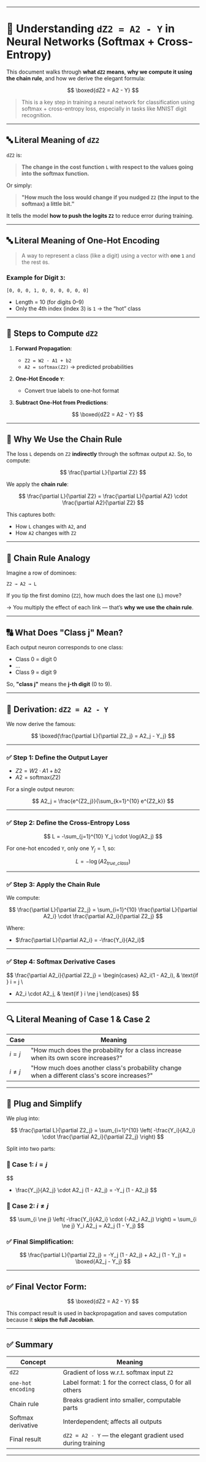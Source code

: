 
---

# 📘 Understanding `dZ2 = A2 - Y` in Neural Networks (Softmax + Cross-Entropy)

This document walks through **what `dZ2` means**, **why we compute it using the chain rule**, and how we derive the elegant formula:

$$
\boxed{dZ2 = A2 - Y}
$$

> This is a key step in training a neural network for classification using softmax + cross-entropy loss, especially in tasks like MNIST digit recognition.

---

## 🔤 Literal Meaning of `dZ2`

`dZ2` is:

> **The change in the cost function `L` with respect to the values going into the softmax function.**

Or simply:

> **"How much the loss would change if you nudged `Z2` (the input to the softmax) a little bit."**

It tells the model **how to push the logits `Z2`** to reduce error during training.

---

## 🔤 Literal Meaning of One-Hot Encoding

> A way to represent a class (like a digit) using a vector with **one `1`** and the rest `0`s.

### Example for Digit `3`:

```text
[0, 0, 0, 1, 0, 0, 0, 0, 0, 0]
```

* Length = 10 (for digits 0–9)
* Only the 4th index (index 3) is `1` → the “hot” class

---

## 🔢 Steps to Compute `dZ2`

1. **Forward Propagation**:

   * `Z2 = W2 · A1 + b2`
   * `A2 = softmax(Z2)` → predicted probabilities

2. **One-Hot Encode `Y`**:

   * Convert true labels to one-hot format

3. **Subtract One-Hot from Predictions**:

   $$
   \boxed{dZ2 = A2 - Y}
   $$

---

## 🧠 Why We Use the Chain Rule

The loss `L` depends on `Z2` **indirectly** through the softmax output `A2`. So, to compute:

$$
\frac{\partial L}{\partial Z2}
$$

We apply the **chain rule**:

$$
\frac{\partial L}{\partial Z2} = \frac{\partial L}{\partial A2} \cdot \frac{\partial A2}{\partial Z2}
$$

This captures both:

* How `L` changes with `A2`, and
* How `A2` changes with `Z2`

---

## 🧱 Chain Rule Analogy

Imagine a row of dominoes:

```
Z2 → A2 → L
```

If you tip the first domino (`Z2`), how much does the last one (`L`) move?

→ You multiply the effect of each link — that’s **why we use the chain rule**.

---

## 🔠 What Does "Class j" Mean?

Each output neuron corresponds to one class:

* Class 0 = digit 0
* ...
* Class 9 = digit 9

So, **"class j"** means the **j-th digit** (0 to 9).

---

## 🧮 Derivation: `dZ2 = A2 - Y`

We now derive the famous:

$$
\boxed{\frac{\partial L}{\partial Z2_j} = A2_j - Y_j}
$$

---

### ✅ Step 1: Define the Output Layer

* $Z2 = W2 \cdot A1 + b2$
* $A2 = \text{softmax}(Z2)$

For a single output neuron:

$$
A2_j = \frac{e^{Z2_j}}{\sum_{k=1}^{10} e^{Z2_k}}
$$

---

### ✅ Step 2: Define the Cross-Entropy Loss

$$
L = -\sum_{j=1}^{10} Y_j \cdot \log(A2_j)
$$

For one-hot encoded `Y`, only one $Y_j = 1$, so:

$$
L = -\log(A2_{true\_class})
$$

---

### ✅ Step 3: Apply the Chain Rule

We compute:

$$
\frac{\partial L}{\partial Z2_j} = \sum_{i=1}^{10} \frac{\partial L}{\partial A2_i} \cdot \frac{\partial A2_i}{\partial Z2_j}
$$

Where:

* $\frac{\partial L}{\partial A2_i} = -\frac{Y_i}{A2_i}$

---

### ✅ Step 4: Softmax Derivative Cases

$$
\frac{\partial A2_i}{\partial Z2_j} =
\begin{cases}
A2_i(1 - A2_i), & \text{if } i = j \\
- A2_i \cdot A2_j, & \text{if } i \ne j
\end{cases}
$$

---

## 🔍 Literal Meaning of Case 1 & Case 2

| Case      | Meaning                                                                                      |
| --------- | -------------------------------------------------------------------------------------------- |
| $i = j$   | "How much does the probability for a class increase when its own score increases?"           |
| $i \ne j$ | "How much does another class's probability change when a different class's score increases?" |

---

## 🔁 Plug and Simplify

We plug into:

$$
\frac{\partial L}{\partial Z2_j} = \sum_{i=1}^{10} \left( -\frac{Y_i}{A2_i} \cdot \frac{\partial A2_i}{\partial Z2_j} \right)
$$

Split into two parts:

### 🔹 Case 1: $i = j$

$$
- \frac{Y_j}{A2_j} \cdot A2_j (1 - A2_j) = -Y_j (1 - A2_j)
$$

### 🔹 Case 2: $i \ne j$

$$
\sum_{i \ne j} \left( -\frac{Y_i}{A2_i} \cdot (-A2_i A2_j) \right)
= \sum_{i \ne j} Y_i A2_j = A2_j (1 - Y_j)
$$

### ✅ Final Simplification:

$$
\frac{\partial L}{\partial Z2_j}
= -Y_j (1 - A2_j) + A2_j (1 - Y_j)
= \boxed{A2_j - Y_j}
$$

---

## ✅ Final Vector Form:

$$
\boxed{dZ2 = A2 - Y}
$$

This compact result is used in backpropagation and saves computation because it **skips the full Jacobian**.

---

## ✅ Summary

| Concept            | Meaning                                                    |
| ------------------ | ---------------------------------------------------------- |
| `dZ2`              | Gradient of loss w\.r.t. softmax input `Z2`                |
| `one-hot encoding` | Label format: 1 for the correct class, 0 for all others    |
| Chain rule         | Breaks gradient into smaller, computable parts             |
| Softmax derivative | Interdependent; affects all outputs                        |
| Final result       | `dZ2 = A2 - Y` — the elegant gradient used during training |

---
